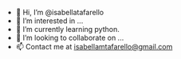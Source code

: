 - 👋 Hi, I’m @isabellatafarello
- 👀 I’m interested in ...
- 🌱 I’m currently learning python.
- 💞️ I’m looking to collaborate on ...
- 📫 Contact me at isabellamtafarello@gmail.com
